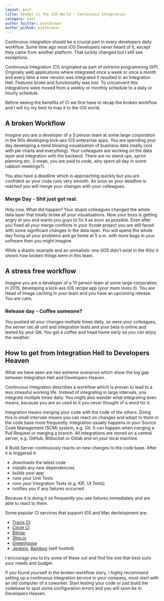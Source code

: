 ```yaml
---
layout: post
title: DevOps in the iOS World - Continuous Integration
category: post
author_twitter: pietbrauer
author_github: pietbrauer
---
```


Continuous integration should be a crucial part in every developers daily workflow. Some time ago most iOS Developers never heard of it, except they came from another platform. That luckily changed but I still see exceptions.

Continuous Integration (CI) originated as part of extreme programming (XP). Originally web applications where integrated once a week or once a month and every time a new version was integrated it resulted in an Integration Hell. Features broke and functionality was lost. To circumvent this integrations were moved from a weekly or monthly schedule to a daily or hourly schedule.

Before seeing the benefits of CI we first have to recap the broken workflow and I will try my best to map it to the iOS world.

## A broken Workflow

Imagine you are a developer of a 3 person team at some large corporation in the 90s developing kick-ass iOS enterprise apps. You are spending your day developing a mind blowing visualisation of business data (really cool with pie charts and everything).
Your colleagues are working on the data layer and integration with the backend. There are no stand ups, sprint planning etc. (I mean, you are paid to code, why spent all day in some rubbish meetings?).

You also have a deadline which is approaching quickly but you are confident as your code runs very smooth. As soon as your deadline is reached you will merge your changes with your colleagues.

### Merge Day - Shit just got real.

Holy cow. What did happen? Your stupid colleagues changed the whole data layer that totally broke all your visualisations. Now your boss is getting angry at you and wants you guys to fix it as soon as possible.
Even after you fixed all your merge conflicts in your Xcode project you are still faced with some significant changes in the data layer. You will spend the whole day fixing all your problems and go home at 5 a.m. with more bugs in your software than you might imagine.

While a drastic example and an unrealistic one (iOS didn’t exist in the 90s) it shows how broken things were in this team.

## A stress free workflow

Imagine you are a developer of a 10 person team at some large corporation in 2015, developing a kick-ass iOS recipe app (your mom loves it). You are Head of Image caching in your team and you have an upcoming release. You are calm.

### Release day - Coffee someone?

You pushed all your changes multiple times daily, so were your colleagues, the server ran all unit and integration tests and your beta is online and tested by your QA. You get a coffee and head home early so you can enjoy the weather.

## How to get from Integration Hell to Developers Heaven

What we have seen are two extreme scenarios which show the big gap between Integration Hell and Developers Heaven.

Continuous Integration describes a workflow which is proven to lead to a less stressful working life. Instead of integrating in large intervals, you integrate multiple times daily. You might also wonder what integrating even means, because you are so used to it you never thought of a word for it.

Integration means merging your code with the code of the others. Doing this in small intervals means you can react on changes and adopt to them in the code base more frequently. Integration usually happens in your Source Code Management (SCM) system, e.g. Git. It can happen when merging a Pull Request or merging a branch.
All Integrations are stored on a central server, e.g. GitHub, Bitbucket or Gitlab and on your local machine.

A Build Server continuously reacts on new changes to the code base. After it is triggered it:

- downloads the latest code
- installs any new dependencies
- builds your app
- runs your Unit Tests
- runs your Integration Tests (e.g. KIF, UI Tests)
- notifies you if any failures occurred

Because it is doing it so frequently you see failures immediately and are able to react to them.

Some popular CI services that support iOS and Mac devlelopment are:

- [Travis CI](http://travis-ci.org)
- [Circle CI](http://circleci.com)
- [Bitrise](http://bitrise.io)
- [Ship.io](http://ship.io)
- [Greenhouse](http://greenhouseci.com)
- [Jenkins](https://jenkins-ci.org), [Bamboo](https://de.atlassian.com/software/bamboo) (self hosted)

I encourage you to try some of these out and find the one that best suits your needs and budget.

If you found yourself in the broken workflow story, I highly recommend setting up a continuous integration service in your company, most start with an old computer of a coworker. Start testing your code or just build the codebase to spot some configuration errors and you will soon be in Developers Heaven.
